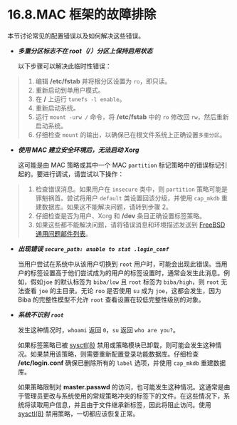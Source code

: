 # 16.8.MAC 框架的故障排除

本节讨论常见的配置错误以及如何解决这些错误。

*   _**多重分区标志不在 root（/）分区上保持启用状态**_

    以下步骤可以解决此临时性错误：

> 1. 编辑 **/etc/fstab** 并将根分区设置为 `ro`，即只读。
> 2. 重新启动到单用户模式。
> 3. 在 **/** 上运行 `tunefs -l enable`。
> 4. 重新启动系统。
> 5. 运行 `mount -urw /` 命令，将 **/etc/fstab** 中的 `ro` 修改回 `rw`，然后重新启动系统。
> 6. 仔细检查 `mount` 的输出，以确保已在根文件系统上正确设置`多重分区`。

*   _**使用 MAC 建立安全环境后，无法启动 Xorg**_

    这可能是由 MAC 策略或其中一个 MAC `partition` 标记策略中的错误标记引起的。要进行调试，请尝试以下操作：

> 1. 检查错误消息。如果用户在 `insecure` 类中，则 `partition` 策略可能是罪魁祸首。尝试将用户 `default` 类设置回该分级，并使用 `cap_mkdb` 重建数据库。如果这不能解决问题，请转到步骤 2。
> 2. 仔细检查是否为用户、Xorg 和 **/dev** 条目正确设置标签策略。
> 3. 如果这些都不能解决问题，请将错误消息和环境描述发送到 [FreeBSD 通用问题邮件列表](https://lists.freebsd.org/subscription/freebsd-questions)。

*   _**出现错误**_ _**`secure_path: unable to stat .login_conf`**_

    当用户尝试在系统中从该用户切换到 `root` 用户时，可能会出现此错误。当用户的标签设置高于他们尝试成为的用户的标签设置时，通常会发生此消息。例如，假如`joe` 的默认标签为 `biba/low` 且 `root` 标签为 `biba/high`，则 `root` 无法查看 `joe` 的主目录。无论 `roo` 是否使用 `su` 成为 `joe`，这都会发生，因为 Biba 的完整性模型不允许 `root` 查看设置在较低完整性级别的对象。
*   _**系统不识别**_ _**`root`**_

    发生这种情况时，`whoami` 返回 `0`，`su` 返回 `who are you?`。

    如果标签策略已被 [sysctl(8)](https://www.freebsd.org/cgi/man.cgi?query=sysctl\&sektion=8\&format=html) 禁用或策略模块已卸载，则可能会发生这种情况。如果禁用该策略，则需要重新配置登录功能数据库。仔细检查 **/etc/login.conf** 确保已删除所有的 `label` 选项，并使用 `cap_mkdb` 重建数据库。

    如果策略限制对 **master.passwd** 的访问，也可能发生这种情况。这通常是由于管理员更改与系统使用的常规策略冲突的标签下的文件。在这些情况下，系统将读取用户信息，并且由于文件继承新标签，因此将阻止访问。使用 [sysctl(8)](https://www.freebsd.org/cgi/man.cgi?query=sysctl\&sektion=8\&format=html) 禁用策略，一切都应该恢复正常。
